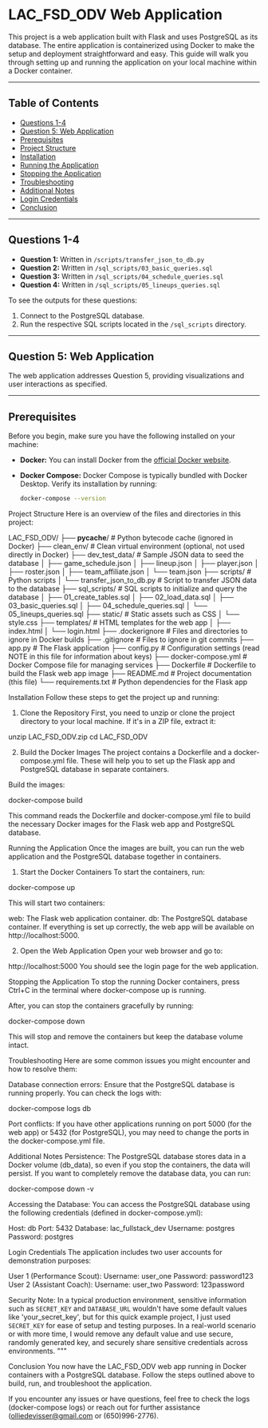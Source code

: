 # LAC_FSD_ODV Web Application

This project is a web application built with Flask and uses PostgreSQL as its database. The entire application is containerized using Docker to make the setup and deployment straightforward and easy. This guide will walk you through setting up and running the application on your local machine within a Docker container.

---

## Table of Contents

- [Questions 1-4](#questions-1-4)
- [Question 5: Web Application](#question-5-web-application)
- [Prerequisites](#prerequisites)
- [Project Structure](#project-structure)
- [Installation](#installation)
- [Running the Application](#running-the-application)
- [Stopping the Application](#stopping-the-application)
- [Troubleshooting](#troubleshooting)
- [Additional Notes](#additional-notes)
- [Login Credentials](#login-credentials)
- [Conclusion](#conclusion)

---

## Questions 1-4

- **Question 1:** Written in `/scripts/transfer_json_to_db.py`
- **Question 2:** Written in `/sql_scripts/03_basic_queries.sql`
- **Question 3:** Written in `/sql_scripts/04_schedule_queries.sql`
- **Question 4:** Written in `/sql_scripts/05_lineups_queries.sql`

To see the outputs for these questions:
1. Connect to the PostgreSQL database.
2. Run the respective SQL scripts located in the `/sql_scripts` directory.

---

## Question 5: Web Application

The web application addresses Question 5, providing visualizations and user interactions as specified.

---

## Prerequisites

Before you begin, make sure you have the following installed on your machine:

- **Docker:** You can install Docker from the [official Docker website](https://www.docker.com/get-started).
- **Docker Compose:** Docker Compose is typically bundled with Docker Desktop. Verify its installation by running:

  ```bash
  docker-compose --version


Project Structure
Here is an overview of the files and directories in this project:

LAC_FSD_ODV/
├── **pycache**/ # Python bytecode cache (ignored in Docker)
├── clean_env/ # Clean virtual environment (optional, not used directly in Docker)
├── dev_test_data/ # Sample JSON data to seed the database
│ ├── game_schedule.json
│ ├── lineup.json
│ ├── player.json
│ ├── roster.json
│ ├── team_affiliate.json
│ └── team.json
├── scripts/ # Python scripts
│ └── transfer_json_to_db.py # Script to transfer JSON data to the database
├── sql_scripts/ # SQL scripts to initialize and query the database
│ ├── 01_create_tables.sql
│ ├── 02_load_data.sql
│ ├── 03_basic_queries.sql
│ ├── 04_schedule_queries.sql
│ └── 05_lineups_queries.sql
├── static/ # Static assets such as CSS
│ └── style.css
├── templates/ # HTML templates for the web app
│ ├── index.html
│ └── login.html
├── .dockerignore # Files and directories to ignore in Docker builds
├── .gitignore # Files to ignore in git commits
├── app.py # The Flask application
├── config.py # Configuration settings (read NOTE in this file for information about keys)
├── docker-compose.yml # Docker Compose file for managing services
├── Dockerfile # Dockerfile to build the Flask web app image
├── README.md # Project documentation (this file)
└── requirements.txt # Python dependencies for the Flask app

Installation
Follow these steps to get the project up and running:

1. Clone the Repository
   First, you need to unzip or clone the project directory to your local machine. If it's in a ZIP file, extract it:

unzip LAC_FSD_ODV.zip
cd LAC_FSD_ODV

2. Build the Docker Images
   The project contains a Dockerfile and a docker-compose.yml file. These will help you to set up the Flask app and PostgreSQL database in separate containers.

Build the images:

docker-compose build

This command reads the Dockerfile and docker-compose.yml file to build the necessary Docker images for the Flask web app and PostgreSQL database.

Running the Application
Once the images are built, you can run the web application and the PostgreSQL database together in containers.

1. Start the Docker Containers
   To start the containers, run:

docker-compose up

This will start two containers:

web: The Flask web application container.
db: The PostgreSQL database container.
If everything is set up correctly, the web app will be available on http://localhost:5000.

2. Open the Web Application
   Open your web browser and go to:

http://localhost:5000
You should see the login page for the web application.

Stopping the Application
To stop the running Docker containers, press Ctrl+C in the terminal where docker-compose up is running.

After, you can stop the containers gracefully by running:

docker-compose down

This will stop and remove the containers but keep the database volume intact.

Troubleshooting
Here are some common issues you might encounter and how to resolve them:

Database connection errors: Ensure that the PostgreSQL database is running properly. You can check the logs with:

docker-compose logs db

Port conflicts: If you have other applications running on port 5000 (for the web app) or 5432 (for PostgreSQL), you may need to change the ports in the docker-compose.yml file.

Additional Notes
Persistence: The PostgreSQL database stores data in a Docker volume (db_data), so even if you stop the containers, the data will persist. If you want to completely remove the database data, you can run:

docker-compose down -v

Accessing the Database: You can access the PostgreSQL database using the following credentials (defined in docker-compose.yml):

Host: db
Port: 5432
Database: lac_fullstack_dev
Username: postgres
Password: postgres

Login Credentials
The application includes two user accounts for demonstration purposes:

User 1 (Performance Scout):
Username: user_one
Password: password123
User 2 (Assistant Coach):
Username: user_two
Password: 123password

Security Note:
In a typical production environment, sensitive information such as `SECRET_KEY` and `DATABASE_URL`
wouldn't have some default values like 'your_secret_key', but for this quick example project,
I just used `SECRET_KEY` for ease of setup and testing purposes. In a real-world scenario or with more time, I would remove any default value and use secure, randomly generated key, and securely share sensitive credentials across environments.
"""

Conclusion
You now have the LAC_FSD_ODV web app running in Docker containers with a PostgreSQL database. Follow the steps outlined above to build, run, and troubleshoot the application.

If you encounter any issues or have questions, feel free to check the logs (docker-compose logs) or reach out for further assistance (olliedevisser@gmail.com or (650)996-2776).
